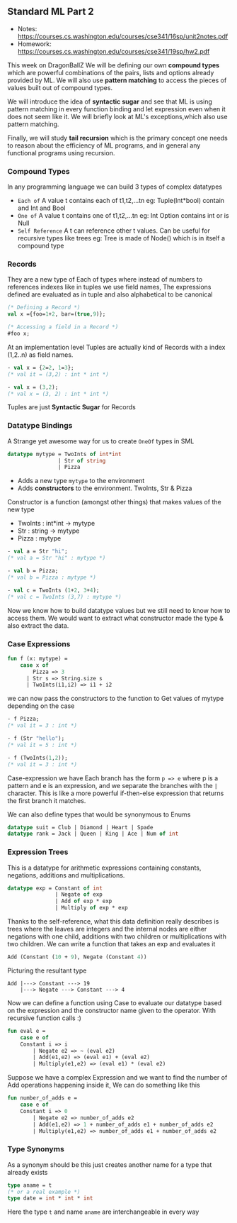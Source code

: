 ## Standard ML Part 2

- Notes: https://courses.cs.washington.edu/courses/cse341/16sp/unit2notes.pdf
- Homework: https://courses.cs.washington.edu/courses/cse341/19sp/hw2.pdf

This week on DragonBallZ We will be defining our own **compound types** which are powerful combinations of the pairs, lists and options already provided by ML. We will also use **pattern matching** to access the pieces of values built out of compound types.

We will introduce the idea of **syntactic sugar** and see that ML is using pattern matching in every function binding and let expression even when it does not seem like it. We will briefly look at ML's exceptions,which also use pattern matching.

Finally, we will study **tail recursion** which is the primary concept one needs to reason about the efficiency of ML programs, and in general any functional programs using recursion.


### Compound Types

In any programming language we can build 3 types of complex datatypes

- `Each of` A value t contains each of t1,t2,...tn eg: Tuple(Int*bool) contain and Int and Bool
- `One of` A value t contains one of t1,t2,...tn eg: Int Option contains int or is Null
- `Self Reference` A t can reference other t values. Can be useful for recursive types like trees eg: Tree is made of Node() which is in itself a compound type 

### Records

They are a new type of Each of types where instead of numbers to references indexes like in tuples we use field names, The expressions defined are evaluated as in tuple and also alphabetical to be canonical

```sml
(* Defining a Record *)
val x ={foo=1+2, bar=(true,9)};

(* Accessing a field in a Record *)
#foo x;
```

At an implementation level Tuples are actually kind of Records with a index (1,2..n) as field names.

```sml
- val x = {2=2, 1=3};
(* val it = (3,2) : int * int *)

- val x = (3,2);
(* val x = (3, 2) : int * int *)
```

Tuples are just **Syntactic Sugar** for Records

### Datatype Bindings

A Strange yet awesome way for us to create `OneOf` types in SML

```sml
datatype mytype = TwoInts of int*int
                | Str of string
                | Pizza
```
- Adds a new type `mytype` to the environment
- Adds **constructors** to the environment. TwoInts, Str & Pizza

Constructor is a function (amongst other things) that makes values of the new type

- TwoInts : int*int -> mytype
- Str : string -> mytype
- Pizza : mytype

```sml
- val a = Str "hi";
(* val a = Str "hi" : mytype *)

- val b = Pizza;
(* val b = Pizza : mytype *)

- val c = TwoInts (1+2, 3+4);
(* val c = TwoInts (3,7) : mytype *)
```

Now we know how to build datatype values but we still need to know how to access them. We would want to extract what constructor made the type & also extract the data.

### Case Expressions

```sml
fun f (x: mytype) =
    case x of
        Pizza => 3
      | Str s => String.size s
      | TwoInts(i1,i2) => i1 + i2
```

we can now pass the constructors to the function to Get values of mytype depending on the case

```sml
- f Pizza;
(* val it = 3 : int *)

- f (Str "hello");
(* val it = 5 : int *)

- f (TwoInts(1,2));
(* val it = 3 : int *)
```

Case-expression we have Each branch has the form `p => e` where p is a pattern and e is an expression, and we separate the branches with the `|` character. This is like a more powerful if-then-else expression that returns the first branch it matches.

We can also define types that would be synonymous to Enums

```sml
datatype suit = Club | Diamond | Heart | Spade
datatype rank = Jack | Queen | King | Ace | Num of int
```

### Expression Trees

This is a datatype for arithmetic expressions containing constants, negations, additions and multiplications.

```sml
datatype exp = Constant of int
               | Negate of exp
               | Add of exp * exp
               | Multiply of exp * exp
```

Thanks to the self-reference, what this data definition really describes is trees where the leaves are integers
and the internal nodes are either negations with one child, additions with two children or multiplications
with two children. We can write a function that takes an exp and evaluates it

```sml
Add (Constant (10 + 9), Negate (Constant 4))
```
Picturing the resultant type
```
Add |---> Constant ---> 19
    |---> Negate ---> Constant ---> 4 
```

Now we can define a function using Case to evaluate our datatype based on the expression and the constructor name given to the operator. With recursive function calls :)

```sml
fun eval e =
    case e of
    Constant i => i
        | Negate e2 => ~ (eval e2)
        | Add(e1,e2) => (eval e1) + (eval e2)
        | Multiply(e1,e2) => (eval e1) * (eval e2)
```

Suppose we have a complex Expression and we want to find the number of Add operations happening inside it, We can do something like this

```sml
fun number_of_adds e =
    case e of
    Constant i => 0
        | Negate e2 => number_of_adds e2
        | Add(e1,e2) => 1 + number_of_adds e1 + number_of_adds e2
        | Multiply(e1,e2) => number_of_adds e1 + number_of_adds e2
```

### Type Synonyms

As a synonym should be this just creates another name for a type that already exists

```sml
type aname = t
(* or a real example *)
type date = int * int * int
```
Here the type `t` and name `aname` are interchangeable in every way
